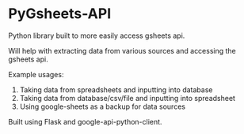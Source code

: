 # PyGsheets-API

Python library built to more easily access gsheets api. 

Will help with extracting data from various sources and accessing the gsheets api. 

Example usages: 

1. Taking data from spreadsheets and inputting into database
2. Taking data from database/csv/file and inputting into spreadsheet
3. Using google-sheets as a backup for data sources

Built using Flask and google-api-python-client.
